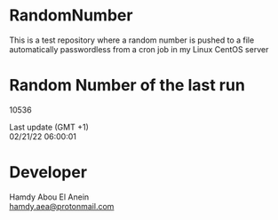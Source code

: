 # RandomNumber    
This is a test repository where a random number is pushed to a file automatically passwordless from a cron job in my Linux CentOS server    
# Random Number of the last run   
10536
      
Last update (GMT +1)    
02/21/22 06:00:01
# Developer    
Hamdy Abou El Anein   
hamdy.aea@protonmail.com

